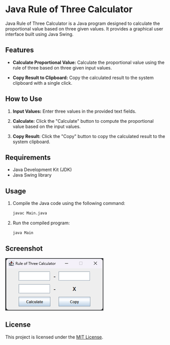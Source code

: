 # Java Rule of Three Calculator

Java Rule of Three Calculator is a Java program designed to calculate the proportional value based on three given values. It provides a graphical user interface built using Java Swing.

## Features

- **Calculate Proportional Value:** Calculate the proportional value using the rule of three based on three given input values.
  
- **Copy Result to Clipboard:** Copy the calculated result to the system clipboard with a single click.

## How to Use

1. **Input Values:** Enter three values in the provided text fields.
  
2. **Calculate:** Click the "Calculate" button to compute the proportional value based on the input values.

3. **Copy Result:** Click the "Copy" button to copy the calculated result to the system clipboard.

## Requirements

- Java Development Kit (JDK)
- Java Swing library

## Usage

1. Compile the Java code using the following command:

    ```bash
    javac Main.java
    ```

2. Run the compiled program:

    ```bash
    java Main
    ```

## Screenshot

![Java Rule of Three Calculator Screenshot](assets/images/screenshot.png)

## License

This project is licensed under the [MIT License](LICENSE).
